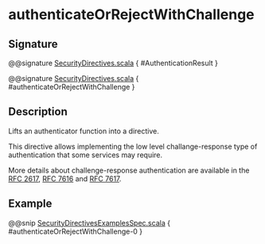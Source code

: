 <a id="authenticateorrejectwithchallenge"></a>
# authenticateOrRejectWithChallenge

## Signature

@@signature [SecurityDirectives.scala](../../../../../../../../../akka-http/src/main/scala/akka/http/scaladsl/server/directives/SecurityDirectives.scala) { #AuthenticationResult }

@@signature [SecurityDirectives.scala](../../../../../../../../../akka-http/src/main/scala/akka/http/scaladsl/server/directives/SecurityDirectives.scala) { #authenticateOrRejectWithChallenge }

## Description

Lifts an authenticator function into a directive.

This directive allows implementing the low level challange-response type of authentication that some services may require.

More details about challenge-response authentication are available in the [RFC 2617](http://tools.ietf.org/html/rfc2617), [RFC 7616](http://tools.ietf.org/html/rfc7616) and [RFC 7617](http://tools.ietf.org/html/rfc7617).

## Example

@@snip [SecurityDirectivesExamplesSpec.scala](../../../../../../../test/scala/docs/http/scaladsl/server/directives/SecurityDirectivesExamplesSpec.scala) { #authenticateOrRejectWithChallenge-0 }